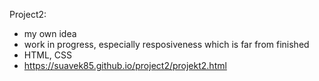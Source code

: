 Project2:

- my own idea
- work in progress, especially resposiveness which is far from finished
- HTML, CSS
- https://suavek85.github.io/project2/projekt2.html
